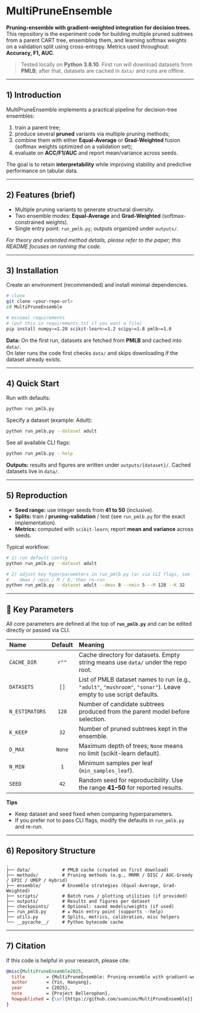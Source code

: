 # MultiPruneEnsemble

**Pruning-ensemble with gradient-weighted integration for decision trees.**  
This repository is the experiment code for building multiple pruned subtrees from a parent CART tree, ensembling them, and learning softmax weights on a validation split using cross-entropy. Metrics used throughout: **Accuracy, F1, AUC**.

> Tested locally on **Python 3.8.10**. First run will download datasets from **PMLB**; after that, datasets are cached in `data/` and runs are offline.

---

## 1) Introduction

MultiPruneEnsemble implements a practical pipeline for decision-tree ensembles:

1) train a parent tree;  
2) produce several **pruned** variants via multiple pruning methods;  
3) combine them with either **Equal-Average** or **Grad-Weighted** fusion (softmax weights optimized on a validation set);  
4) evaluate on **ACC/F1/AUC** and report mean/variance across seeds.

The goal is to retain **interpretability** while improving stability and predictive performance on tabular data.

---

## 2) Features (brief)

- Multiple pruning variants to generate structural diversity.  
- Two ensemble modes: **Equal-Average** and **Grad-Weighted** (softmax-constrained weights).  
- Single entry point: `run_pmlb.py`; outputs organized under `outputs/`.

*For theory and extended method details, please refer to the paper; this README focuses on running the code.*

---

## 3) Installation

Create an environment (recommended) and install minimal dependencies.

```bash
# clone
git clone <your-repo-url>
cd MultiPruneEnsemble

# minimal requirements
# (put this in requirements.txt if you want a file)
pip install numpy>=1.20 scikit-learn>=1.2 scipy>=1.8 pmlb>=1.0
```

**Data:** On the first run, datasets are fetched from **PMLB** and cached into `data/`.  
On later runs the code first checks `data/` and skips downloading if the dataset already exists.

---

## 4) Quick Start

Run with defaults:

```bash
python run_pmlb.py
```

Specify a dataset (example: Adult):

```bash
python run_pmlb.py --dataset adult
```

See all available CLI flags:

```bash
python run_pmlb.py --help
```

**Outputs:** results and figures are written under `outputs/{dataset}/`. Cached datasets live in `data/`.

---

## 5) Reproduction

- **Seed range:** use integer seeds from **41 to 50** (inclusive).  
- **Splits:** train / **pruning-validation** / test (see `run_pmlb.py` for the exact implementation).  
- **Metrics:** computed with `scikit-learn`; report **mean and variance** across seeds.

Typical workflow:

```bash
# 1) run default config
python run_pmlb.py --dataset adult

# 2) adjust key hyperparameters in run_pmlb.py (or via CLI flags, see --help)
#    dmax / nmin / M / K, then re-run
python run_pmlb.py --dataset adult --dmax 8 --nmin 5 --M 128 --K 32
```

---

## 🔧 Key Parameters

All core parameters are defined at the top of **`run_pmlb.py`** and can be edited directly or passed via CLI.

| Name            | Default  | Meaning |
|:----------------|:--------:|:--------|
| `CACHE_DIR`     | `r""`    | Cache directory for datasets. Empty string means use `data/` under the repo root. |
| `DATASETS`      | `[]`     | List of PMLB dataset names to run (e.g., `"adult"`, `"mushroom"`, `"sonar"`). Leave empty to use script defaults. |
| `N_ESTIMATORS`  | `128`    | Number of candidate subtrees produced from the parent model before selection. |
| `K_KEEP`        | `32`     | Number of pruned subtrees kept in the ensemble. |
| `D_MAX`         | `None`   | Maximum depth of trees; `None` means no limit (scikit-learn default). |
| `N_MIN`         | `1`      | Minimum samples per leaf (`min_samples_leaf`). |
| `SEED`          | `42`     | Random seed for reproducibility. Use the range **41–50** for reported results. |

**Tips**
- Keep dataset and seed fixed when comparing hyperparameters.  
- If you prefer not to pass CLI flags, modify the defaults in `run_pmlb.py` and re-run.

---

## 6) Repository Structure

```
.
├── data/            # PMLB cache (created on first download)
├── methods/         # Pruning methods (e.g., MRMR / DISC / AUC-Greedy / EPIC / UMEP / Hybrid)
├── ensemble/        # Ensemble strategies (Equal-Average, Grad-Weighted)
├── scripts/         # Batch runs / plotting utilities (if provided)
├── outputs/         # Results and figures per dataset
├── checkpoints/     # Optional: saved models/weights (if used)
├── run_pmlb.py      # ★ Main entry point (supports --help)
├── utils.py         # Splits, metrics, calibration, misc helpers
└── __pycache__/     # Python bytecode cache
```

---

## 7) Citation

If this code is helpful in your research, please cite:

```bibtex
@misc{MultiPruneEnsemble2025,
  title        = {MultiPruneEnsemble: Pruning-ensemble with gradient-weighted integration},
  author       = {Yin, Hanyang},
  year         = {2025},
  note         = {Project Bellerophon},
  howpublished = {\url{https://github.com/suonion/MultiPruneEnsemble}}
}
